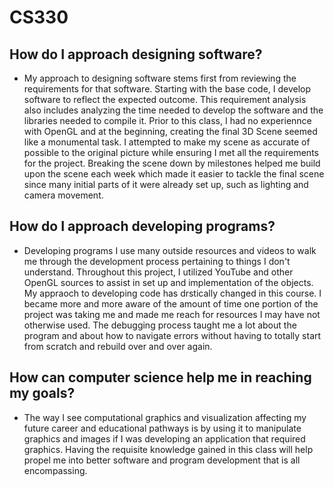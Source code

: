 # CS330

How do I approach designing software?
-------------------------------------
- My approach to designing software stems first from reviewing the requirements for that software. Starting with the base code, I develop software to reflect the expected outcome. This requirement analysis also includes analyzing the time needed to develop the software and the libraries needed to compile it. Prior to this class, I had no experiennce with OpenGL and at the beginning, creating the final 3D Scene seemed like a monumental task. I attempted to make my scene as accurate of possible to the original picture while ensuring I met all the requirements for the project. Breaking the scene down by milestones helped me build upon the scene each week which made it easier to tackle the final scene since many initial parts of it were already set up, such as lighting and camera movement. 

How do I approach developing programs?
--------------------------------------
- Developing programs I use many outside resources and videos to walk me through the development process pertaining to things I don't understand. Throughout this project, I utilized YouTube and other OpenGL sources to assist in set up and implementation of the objects. My appraoch to developing code has drstically changed in this course. I became more and more aware of the amount of time one portion of the project was taking me and made me reach for resources I may have not otherwise used. The debugging process taught me a lot about the program and about how to navigate errors without having to totally start from scratch and rebuild over and over again.

How can computer science help me in reaching my goals?
------------------------------------------------------
- The way I see computational graphics and visualization affecting my future career and educational pathways is by using it to manipulate graphics and images if I was developing an application that required graphics. Having the requisite knowledge gained in this class will help propel me into better software and program development that is all encompassing.
